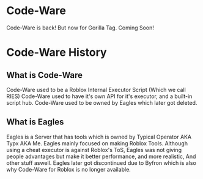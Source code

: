 # Code-Ware
Code-Ware is back! But now for Gorilla Tag. Coming Soon!


# Code-Ware History
## What is Code-Ware
Code-Ware used to be a Roblox Internal Executor Script (Which we call RIES) Code-Ware used to have it's own API for it's executor, and a built-in script hub. Code-Ware used to be owned by Eagles which later got deleted.

## What is Eagles
Eagles is a Server that has tools which is owned by Typical Operator AKA Typx AKA Me. Eagles mainly focused on making Roblox Tools. Although using a cheat executor is against Roblox's ToS, Eagles was not giving people advantages but make it better performance, and more realistic, And other stuff aswell. Eagles later got discontinued due to Byfron which is also why Code-Ware for Roblox is no longer available.
